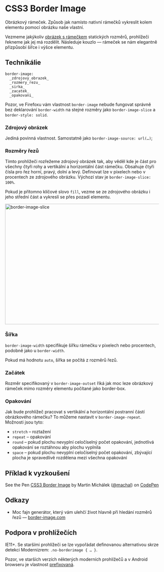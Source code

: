 CSS3 Border Image
=================

Obrázkový rámeček. Způsob jak namísto nativní rámečků vykreslit kolem elementu pomocí obrázku naše vlastní.

Vezmeme jakýkoliv [obrázek s rámečkem](http://www.vzhurudolu.cz/images/border-image-test.jpg) statických rozměrů, prohlížeči řekneme jak jej má rozdělit. Následuje kouzlo — rámeček se nám elegantně přizpůsobí šířce i výšce elementu.

Technikálie
-----------

	border-image: 
	  _zdrojovy_obrazek_
	  _rozmery_rezu_
	  _sirka_
	  _zacatek_  
	  _opakovani_

Pozor, ve Firefoxu vám vlastnost `border-image` nebude fungovat správně bez deklarování `border-width` na stejné rozměry jako `border-image-slice` a `border-style: solid`.

### Zdrojový obrázek

Jediná povinná vlastnost. Samostatně jako `border-image-source: url(…)`;

### Rozměry řezů

Tímto prohlížeči rozřežeme zdrojový obrázek tak, aby věděl kde je část pro všechny čtyři rohy a vertikální a horizontální část rámečku. Obsahuje čtyři čísla pro řez horní, pravý, dolní a levý. Definovat lze v pixelech nebo v procentech ze zdrojového obrázku. Výchozí stav je `border-image-slice: 100%`.

Pokud je přítomno klíčové slovo `fill`, vezme se ze zdrojového obrázku i jeho střední část a vykreslí se přes pozadí elementu.

<img class="picture" src="content/schemes/CSS3-border-image.png" width="700" height="394" alt="border-image-slice">

### Šířka 

`border-image-width` specifikuje šířku rámečku v pixelech nebo procentech, podobně jako u `border-width`.

Pokud má hodnotu `auto`, šířka se počítá z rozměrů řezů.

### Začátek

Rozměr specifikovaný v `border-image-outset` říká jak moc leze obrázkový rámeček mimo rozměry elementu počítané jako border-box.

### Opakování

Jak bude prohlížeč pracovat s vertikální a horizontální postranní částí obrázkového rámečku? To můžeme nastavit v `border-image-repeat`. Možnosti jsou tyto:

* `stretch` – roztažení 
* `repeat` – opakování
* `round` – pokud plochu nevyplní celočíselný počet opakování, jednotlivá opakování se roztáhnou aby plochu vyplnila
* `space` – pokud plochu nevyplní celočíselný počet opakování, zbývající plocha je spravedlivě rozdělena mezi všechna opakování


Příklad k vyzkoušení
--------------------

<p data-height="270" data-theme-id="502" data-slug-hash="DLkjm" data-user="machal" data-default-tab="result" class='codepen'>See the Pen <a href='http://codepen.io/machal/pen/DLkjm'>CSS3 Border Image</a> by Martin Michálek (<a href='http://codepen.io/machal'>@machal</a>) on <a href='http://codepen.io'>CodePen</a></p>
<script async src="http://codepen.io/assets/embed/ei.js"></script>

Odkazy
------

* Moc fajn generátor, který vám ulehčí život hlavně při hledání rozměrů řezů — [border-image.com](http://border-image.com/)


Podpora v prohlížečích
----------------------

IE11+. Se staršími prohlížeči se lze vypořádat definovanou alternativou skrze detekci Modernizrem: `.no-borderimage { … }`.

Pozor, ve starších verzích některých moderních prohlížečů a v Android browseru je vlastnost [prefixovaná](http://caniuse.com/#feat=border-image).